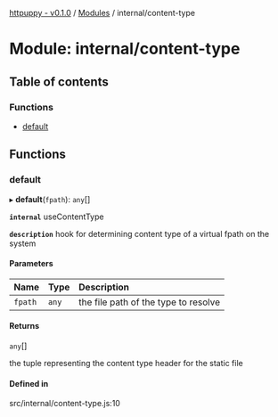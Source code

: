 [httpuppy - v0.1.0](../README.md) / [Modules](../modules.md) / internal/content-type

# Module: internal/content-type

## Table of contents

### Functions

- [default](internal_content_type.md#default)

## Functions

### default

▸ **default**(`fpath`): `any`[]

**`internal`** useContentType

**`description`** hook for determining content type of a virtual fpath on the system

#### Parameters

| Name | Type | Description |
| :------ | :------ | :------ |
| `fpath` | `any` | the file path of the type to resolve |

#### Returns

`any`[]

the tuple representing the content type header for the static file

#### Defined in

src/internal/content-type.js:10
